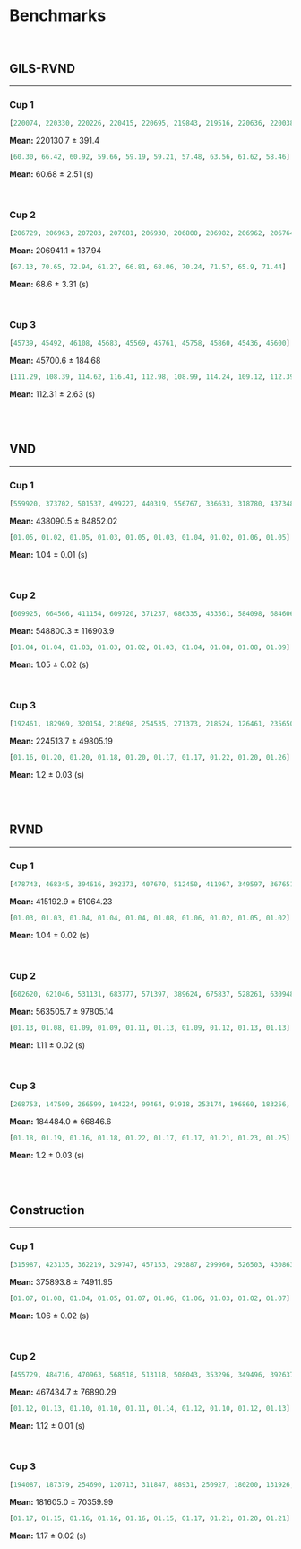 # Benchmarks

<br>

## GILS-RVND
<hr>

### **Cup 1**
```py
[220074, 220330, 220226, 220415, 220695, 219843, 219516, 220636, 220038, 219534]
```
**Mean:** 220130.7 ± 391.4

```py
[60.30, 66.42, 60.92, 59.66, 59.19, 59.21, 57.48, 63.56, 61.62, 58.46]
```
**Mean:** 60.68 ± 2.51 (s)

<br>

### **Cup 2**
```py
[206729, 206963, 207203, 207081, 206930, 206800, 206982, 206962, 206764, 206997]
```
**Mean:** 206941.1 ± 137.94

```py
[67.13, 70.65, 72.94, 61.27, 66.81, 68.06, 70.24, 71.57, 65.9, 71.44]
```
**Mean:** 68.6 ± 3.31 (s)

<br>

### **Cup 3**
```py
[45739, 45492, 46108, 45683, 45569, 45761, 45758, 45860, 45436, 45600]
```
**Mean:** 45700.6 ± 184.68

```py
[111.29, 108.39, 114.62, 116.41, 112.98, 108.99, 114.24, 109.12, 112.39, 114.63]
```
**Mean:** 112.31 ± 2.63 (s)


<br>
<br>

## VND
<hr>

### **Cup 1**
```py
[559920, 373702, 501537, 499227, 440319, 556767, 336633, 318780, 437348, 356672]
```
**Mean:** 438090.5 ± 84852.02

```py
[01.05, 01.02, 01.05, 01.03, 01.05, 01.03, 01.04, 01.02, 01.06, 01.05]
```
**Mean:** 1.04 ± 0.01 (s)

<br>

### **Cup 2**
```py
[609925, 664566, 411154, 609720, 371237, 686335, 433561, 584098, 684606, 432801]
```
**Mean:** 548800.3 ± 116903.9

```py
[01.04, 01.04, 01.03, 01.03, 01.02, 01.03, 01.04, 01.08, 01.08, 01.09]
```
**Mean:** 1.05 ± 0.02 (s)

<br>

### **Cup 3**
```py
[192461, 182969, 320154, 218698, 254535, 271373, 218524, 126461, 235650, 224312]
```
**Mean:** 224513.7 ± 49805.19

```py
[01.16, 01.20, 01.20, 01.18, 01.20, 01.17, 01.17, 01.22, 01.20, 01.26]
```
**Mean:** 1.2 ± 0.03 (s)

<br>
<br>

## RVND
<hr>

### **Cup 1**
```py
[478743, 468345, 394616, 392373, 407670, 512450, 411967, 349597, 367651, 368517]
```
**Mean:** 415192.9 ± 51064.23

```py
[01.03, 01.03, 01.04, 01.04, 01.04, 01.08, 01.06, 01.02, 01.05, 01.02]
```
**Mean:** 1.04 ± 0.02 (s)

<br>

### **Cup 2**
```py
[602620, 621046, 531131, 683777, 571397, 389624, 675837, 528261, 630948, 400416]
```
**Mean:** 563505.7 ± 97805.14

```py
[01.13, 01.08, 01.09, 01.09, 01.11, 01.13, 01.09, 01.12, 01.13, 01.13]
```
**Mean:** 1.11 ± 0.02 (s)

<br>

### **Cup 3**
```py
[268753, 147509, 266599, 104224, 99464, 91918, 253174, 196860, 183256, 233083]
```
**Mean:** 184484.0 ± 66846.6

```py
[01.18, 01.19, 01.16, 01.18, 01.22, 01.17, 01.17, 01.21, 01.23, 01.25]
```
**Mean:** 1.2 ± 0.03 (s)

<br>
<br>

## Construction
<hr>

### **Cup 1**
```py
[315987, 423135, 362219, 329747, 457153, 293887, 299960, 526503, 430863, 319484]
```
**Mean:** 375893.8 ± 74911.95

```py
[01.07, 01.08, 01.04, 01.05, 01.07, 01.06, 01.06, 01.03, 01.02, 01.07]
```
**Mean:** 1.06 ± 0.02 (s)

<br>

### **Cup 2**
```py
[455729, 484716, 470963, 568518, 513118, 508043, 353296, 349496, 392637, 577831]
```
**Mean:** 467434.7 ± 76890.29

```py
[01.12, 01.13, 01.10, 01.10, 01.11, 01.14, 01.12, 01.10, 01.12, 01.13]
```
**Mean:** 1.12 ± 0.01 (s)

<br>

### **Cup 3**
```py
[194087, 187379, 254690, 120713, 311847, 88931, 250927, 180200, 131926, 95350]
```
**Mean:** 181605.0 ± 70359.99

```py
[01.17, 01.15, 01.16, 01.16, 01.16, 01.15, 01.17, 01.21, 01.20, 01.21]
```
**Mean:** 1.17 ± 0.02 (s)